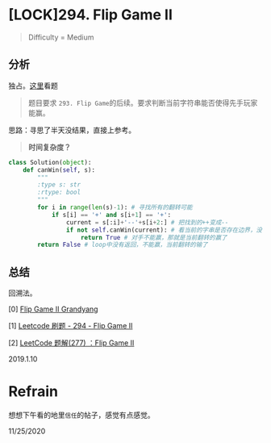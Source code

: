 # [LOCK]294. Flip Game II
> Difficulty = Medium

## 分析

独占。[这里](http://www.cnblogs.com/grandyang/p/5226206.html)看题
> 题目要求
> `293. Flip Game`的后续。要求判断当前字符串能否使得先手玩家能赢。

思路：寻思了半天没结果，直接上参考。

> **时间复杂度？**

```python
class Solution(object):
	def canWin(self, s):
		"""
		:type s: str
		:rtype: bool
		"""
		for i in range(len(s)-1): # 寻找所有的翻转可能
			if s[i] == '+' and s[i+1] == '+':
				current = s[:i]+'--'+s[i+2:] # 把找到的++变成--
				if not self.canWin(current): # 看当前的字串是否存在边界，没有++了
					return True # 对手不能赢，那就是当前翻转的赢了
		return False # loop中没有返回，不能赢，当前翻转的输了
```

## 总结

回溯法。

[0] [Flip Game II Grandyang](http://www.cnblogs.com/grandyang/p/5226206.html)

[1] [Leetcode 刷题 - 294 - Flip Game II](http://www.voidcn.com/article/p-mzcklgpa-qp.html)

[2] [LeetCode 题解(277) ：Flip Game II](http://www.voidcn.com/article/p-fpgsbray-zo.html)

2019.1.10


# Refrain

想想下午看的地里`信任`的帖子，感觉有点感觉。

11/25/2020